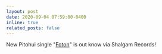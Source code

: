 ```yaml
---
layout: post
date: 2020-09-04 07:59:00-0400
inline: true
related_posts: false
---
```


New Pitohui single "[Foton](https://pitohui.bandcamp.com/track/foton)" is out know via Shalgam Records!
